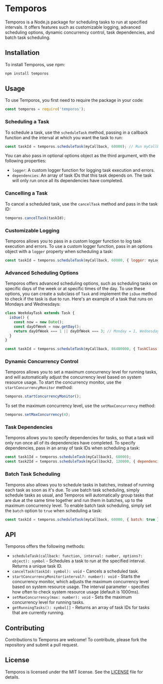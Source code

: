 # Temporos

Temporos is a Node.js package for scheduling tasks to run at specified intervals. It offers features such as customizable logging, advanced scheduling options, dynamic concurrency control, task dependencies, and batch task scheduling.

## Installation

To install Temporos, use npm:

```sh
npm install temporos
```

## Usage
To use Temporos, you first need to require the package in your code:
```js
const temporos = require('temporos');
```

### Scheduling a Task
To schedule a task, use the `scheduleTask` method, passing in a callback function and the interval at which you want the task to run:
```js
const taskId = temporos.scheduleTask(myCallback, 60000); // Run myCallback every minute
```

You can also pass in optional options object as the third argument, with the following properties:

- `logger`: A custom logger function for logging task execution and errors.
- `dependencies`: An array of task IDs that this task depends on. The task will only run once all its dependencies have completed.

### Cancelling a Task
To cancel a scheduled task, use the `cancelTask` method and pass in the task ID:

```js
temporos.cancelTask(taskId);
```

### Customizable Logging
Temporos allows you to pass in a custom logger function to log task execution and errors. To use a custom logger function, pass in an options object with a `logger` property when scheduling a task:
```js
const taskId = temporos.scheduleTask(myCallback, 60000, { logger: myLogger });
```

### Advanced Scheduling Options
Temporos offers advanced scheduling options, such as scheduling tasks on specific days of the week or at specific times of the day. To use these options, you can create a subclass of `Task` and implement the `isDue` method to check if the task is due to run. Here's an example of a task that runs on Mondays and Wednesdays:

```js
class WeekdayTask extends Task {
  isDue() {
    const now = new Date();
    const dayOfWeek = now.getDay();
    return dayOfWeek === 1 || dayOfWeek === 3; // Monday = 1, Wednesday = 3
  }
}

const taskId = temporos.scheduleTask(myCallback, 86400000, { TaskClass: WeekdayTask }); // Run myCallback every day, but only execute on Mondays and Wednesdays
```

### Dynamic Concurrency Control
Temporos allows you to set a maximum concurrency level for running tasks, and will automatically adjust the concurrency level based on system resource usage. To start the concurrency monitor, use the `startConcurrencyMonitor` method:

```js
temporos.startConcurrencyMonitor();
```

To set the maximum concurrency level, use the `setMaxConcurrency` method:

```js
temporos.setMaxConcurrency(4);
```

### Task Dependencies
Temporos allows you to specify dependencies for tasks, so that a task will only run once all of its dependencies have completed. To specify dependencies, pass in an array of task IDs when scheduling a task:

```js
const task1Id = temporos.scheduleTask(myCallback1, 60000);
const task2Id = temporos.scheduleTask(myCallback2, 120000, { dependencies: [task1Id] }); // Run myCallback2 only after myCallback1 has completed
```

### Batch Task Scheduling
Temporos also allows you to schedule tasks in batches, instead of running each task as soon as it's due. To use batch task scheduling, simply schedule tasks as usual, and Temporos will automatically group tasks that are due at the same time together and run them in batches, up to the maximum concurrency level. To enable batch task scheduling, simply set the `batch` option to `true` when scheduling a task:

```js
const taskId = temporos.scheduleTask(myCallback, 60000, { batch: true });
```

## API
Temporos offers the following methods:

- `scheduleTask(callback: function, interval: number, options?: object): symbol` - Schedules a task to run at the specified interval. Returns a unique task ID.
- `cancelTask(taskId: symbol): void` - Cancels a scheduled task.
- `startConcurrencyMonitor(interval?: number): void` - Starts the concurrency monitor, which adjusts the maximum concurrency level based on system resource usage. The interval parameter - specifies how often to check system resource usage (default is 1000ms).
- `setMaxConcurrency(max: number): void` - Sets the maximum concurrency level for running tasks.
- `getRunningTasks(): symbol[]` - Returns an array of task IDs for tasks that are currently running.

## Contributing
Contributions to Temporos are welcome! To contribute, please fork the repository and submit a pull request.

## License
Temporos is licensed under the MIT license. See the [LICENSE]() file for details.